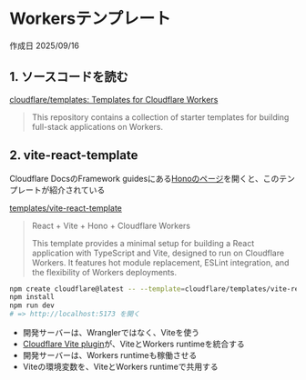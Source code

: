 # Workersテンプレート

作成日 2025/09/16

## 1. ソースコードを読む

[cloudflare/templates: Templates for Cloudflare Workers](https://github.com/cloudflare/templates)

> This repository contains a collection of starter templates for building full-stack applications on Workers.

## 2. vite-react-template

Cloudflare DocsのFramework guidesにある[Honoのページ](https://developers.cloudflare.com/workers/framework-guides/web-apps/more-web-frameworks/hono/)を開くと、このテンプレートが紹介されている

[templates/vite-react-template](https://github.com/cloudflare/templates/tree/main/vite-react-template)

> React + Vite + Hono + Cloudflare Workers
>
> This template provides a minimal setup for building a React application with TypeScript and Vite, designed to run on Cloudflare Workers. It features hot module replacement, ESLint integration, and the flexibility of Workers deployments.

```bash
npm create cloudflare@latest -- --template=cloudflare/templates/vite-react-template
npm install
npm run dev
# => http://localhost:5173 を開く
```

- 開発サーバーは、Wranglerではなく、Viteを使う
- [Cloudflare Vite plugin](https://developers.cloudflare.com/workers/vite-plugin/)が、ViteとWorkers runtimeを統合する
- 開発サーバーは、Workers runtimeも稼働させる
- Viteの環境変数を、ViteとWorkers runtimeで共用する
